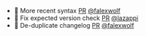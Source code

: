 - 📝 More recent syntax [PR](https://github.com/laminlabs/laminr/pull/236) [@falexwolf](https://github.com/falexwolf)
- 🚸 Fix expected version check [PR](https://github.com/laminlabs/laminr/pull/234) [@lazappi](https://github.com/lazappi)
- :construction_worker: De-duplicate changelog [PR](https://github.com/laminlabs/laminr/pull/233) [@falexwolf](https://github.com/falexwolf)
